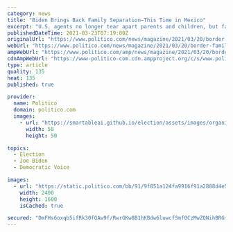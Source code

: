 ```yaml
---
category: news
title: "Biden Brings Back Family Separation—This Time in Mexico"
excerpt: "U.S. agents no longer tear apart parents and children, but families are having to make painful decisions—just on the other side of the border."
publishedDateTime: 2021-03-23T07:19:00Z
originalUrl: "https://www.politico.com/news/magazine/2021/03/20/border-family-separation-mexico-biden-477309"
webUrl: "https://www.politico.com/news/magazine/2021/03/20/border-family-separation-mexico-biden-477309"
ampWebUrl: "https://www.politico.com/amp/news/magazine/2021/03/20/border-family-separation-mexico-biden-477309"
cdnAmpWebUrl: "https://www-politico-com.cdn.ampproject.org/c/s/www.politico.com/amp/news/magazine/2021/03/20/border-family-separation-mexico-biden-477309"
type: article
quality: 135
heat: 135
published: true

provider:
  name: Politico
  domain: politico.com
  images:
    - url: "https://smartableai.github.io/election/assets/images/organizations/politico.com-50x50.jpg"
      width: 50
      height: 50

topics:
  - Election
  - Joe Biden
  - Democratic Voice

images:
  - url: "https://static.politico.com/bb/91/9f851a124fa9916f91a2888d4e5d/mag-gettyimages-1231325998.jpg"
    width: 2400
    height: 1600
    isCached: true

secured: "DmFHs6oxqb5ifRk30fGAw9f/RwrGKw8B1hKBdw6luwcfSmf0CzMwZQNihBRG+O8YNJmHfj3Rk4zqP/x0G9ZZyiAsf65wBbk6EJrd3ynE9QF7UwRXA3UZsewCSQAXcENnc55REuelSJ4c66CdLucaReS3q/MxfhwNyWlQVIhFK1ktYD8lciWh8WpDGGVQXmgjNKvB9oyZV/enbx5xtyagdNNXdaF8GIqoTbeXjhstzWvTml1m0Jq8jk00F2zc3d+IeNlPNuiaqtNeHRJHklhwkWTVF4qmzzVXQJdLIFGcIxm9DDEqNPVXNw5B4APTKNlCnH2bilRVJp07kJNQ7Og1Pc4iQvSV3A6iEHvbaHYzgkE=;QgFQ1BWh5PlwgsyjHJRKYg=="
---
```


